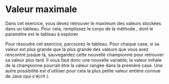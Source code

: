 # Valeur maximale #

Dans cet exercice, vous devez retrouver le maximum des valeurs stockées dans
un
tableau. Pour cela, remplissez le corps de la méthode , dont le paramètre est le tableau à explorer.

Pour résoudre cet exercice, parcourez le tableau. Pour chaque case, si sa
valeur est plus grande que la plus grande des valeurs que vous avez
rencontré
jusque là, sauvegardez cette nouvelle championne pour retrouver sa valeur
plus
tard. Il vous faut donc une nouvelle variable; la valeur initiale de la
championne pourrait être la valeur rangée dans la première case. Une autre
possibilité est d'utiliser pour cela la plus petite valeur entière connue de
Java (qui s'écrit ).

